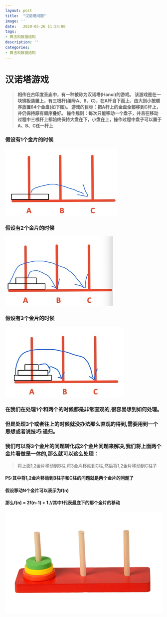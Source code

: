 ```yaml
---
layout: post
title:  "汉诺塔问题"
image: ''
date:   2020-05-26 11:54:00
tags:
- 算法和数据结构
description: ''
categories: 
- 算法和数据结构
---
```

# __汉诺塔游戏__
> __相传在古印度圣庙中，有一种被称为汉诺塔(Hanoi)的游戏。
 该游戏是在一块铜板装置上，有三根杆(编号A、B、C)，在A杆自下而上、由大到小按顺序放置64个金盘(如下图)。
 游戏的目标：把A杆上的金盘全部移到C杆上，并仍保持原有顺序叠好。
 操作规则：每次只能移动一个盘子，并且在移动过程中三根杆上都始终保持大盘在下，小盘在上，操作过程中盘子可以置于A、B、C任一杆上__

### 假设有1个金片的时候
![\assets\img\Algorithm\Hanoi](..\assets\img\Algorithm\hanoi_1.jpg)
### 假设有2个金片的时候
![\assets\img\Algorithm\Hanoi](..\assets\img\Algorithm\hanoi_2.jpg)
### 假设有3个金片的时候
![\assets\img\Algorithm\Hanoi](..\assets\img\Algorithm\hanoi_3.jpg)

### __在我们在处理1个和两个的时候都是非常直观的,很容易想到如何处理。__
### __但是处理3个或者往上的时候就没办法那么直观的得到,需要用到一个思想或者说技巧:递归。__
### __我们可以将3个金片的问题转化成2个金片问题来解决,我们将上面两个金片看做是一体的,那么就可以这么处理：__
> 将上面1,2金片移动到B柱,将3金片移动到C柱,然后将1,2金片移动到C柱子

#### PS:其中将1,2金片移动到B柱子和C柱的问题就是两个金片的问题了
#### 假设移动N个金片可以表示为f(n)
#### 那么f(n) = 2f(n-1) + 1  //其中1代表最底下的那个金片的移动

![\assets\img\Algorithm\Hanoi](..\assets\img\Algorithm\Hanoi.gif)
